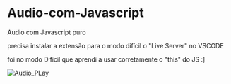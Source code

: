 # Audio-com-Javascript

Audio com Javascript puro

precisa instalar a extensão para o modo difícil o "Live Server" no VSCODE 

foi no modo Dificil que aprendi a usar corretamente o "this" do JS :]

![Audio_PLay](https://user-images.githubusercontent.com/82901722/141416234-92b2e39c-9024-4c24-a862-d3ccb8e40bb1.gif)
